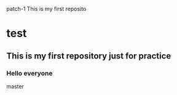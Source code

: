 patch-1
This is my first reposito
# test
## This is my first repository just for practice
### Hello everyone
master
